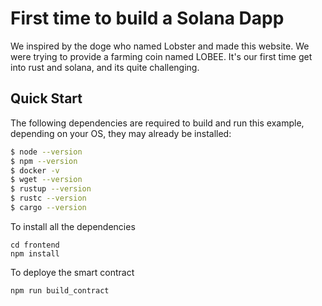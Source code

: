 # First time to build a Solana Dapp 

We inspired by the doge who named Lobster and made this website. We were trying to provide a farming coin named LOBEE.
It's our first time get into rust and solana, and its quite challenging.

## Quick Start

The following dependencies are required to build and run this example,
depending on your OS, they may already be installed:

```bash
$ node --version
$ npm --version
$ docker -v
$ wget --version
$ rustup --version
$ rustc --version
$ cargo --version
```

To install all the dependencies 

```
cd frontend
npm install
```

To deploye the smart contract
```
npm run build_contract
```